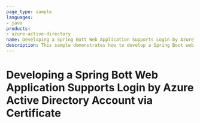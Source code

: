 ```yaml
---
page_type: sample
languages:
- java
products:
- azure-active-directory
name: Developing a Spring Bott Web Application Supports Login by Azure Active Directory Account via Certificate
description: This sample demonstrates how to develop a Spring Boot web application supports login by Azure Active Directory account via certificate.
---
```


# Developing a Spring Bott Web Application Supports Login by Azure Active Directory Account via Certificate

